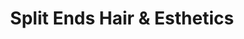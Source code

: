 ---
title: "Split Ends Hair & Esthetics"
url: /duncan/split-ends-hair-und-esthetics/
shop: Friseur
---